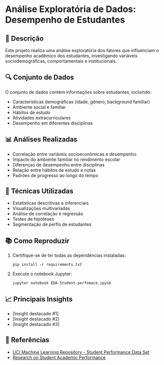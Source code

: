 # Análise Exploratória de Dados: Desempenho de Estudantes

## 📝 Descrição
Este projeto realiza uma análise exploratória dos fatores que influenciam o desempenho acadêmico dos estudantes, investigando variáveis sociodemográficas, comportamentais e institucionais.

## 🔍 Conjunto de Dados
O conjunto de dados contém informações sobre estudantes, incluindo:
- Características demográficas (idade, gênero, background familiar)
- Ambiente social e familiar
- Hábitos de estudo
- Atividades extracurriculares
- Desempenho em diferentes disciplinas

## 📊 Análises Realizadas
- Correlação entre variáveis socioeconômicas e desempenho
- Impacto do ambiente familiar no rendimento escolar
- Diferenças de desempenho entre disciplinas
- Relação entre hábitos de estudo e notas
- Padrões de progresso ao longo do tempo

## 🧮 Técnicas Utilizadas
- Estatísticas descritivas e inferenciais
- Visualizações multivariadas
- Análise de correlação e regressão
- Testes de hipóteses
- Segmentação de perfis de estudantes

## 📚 Como Reproduzir
1. Certifique-se de ter todas as dependências instaladas:
   ```
   pip install -r requirements.txt
   ```
2. Execute o notebook Jupyter:
   ```
   jupyter notebook EDA-Student-perfomace.ipynb
   ```

## 📈 Principais Insights
- [Insight destacado #1]
- [Insight destacado #2]
- [Insight destacado #3]

## 🔗 Referências
- [UCI Machine Learning Repository - Student Performance Data Set](https://archive.ics.uci.edu/ml/datasets/student+performance)
- [Research on Student Academic Performance](https://www.researchgate.net/publication/256194299_Predicting_student_performance_A_solution_to_the_2010_KDD_Challenge)